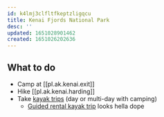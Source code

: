 ```yaml
---
id: k4lmj3clfltfkeptzligqcu
title: Kenai Fjords National Park
desc: ''
updated: 1651028901462
created: 1651026202636
---
```


## What to do
* Camp at [[pl.ak.kenai.exit]]
* Hike [[pl.ak.kenai.harding]]
* Take [kayak trips](https://www.alaska.org/destination/seward/sea-kayaking-tours) (day or multi-day with camping)
    * [Guided rental kayak trip](https://www.kayakak.com/kayaking-trips/guided-rental-camping/) looks hella dope